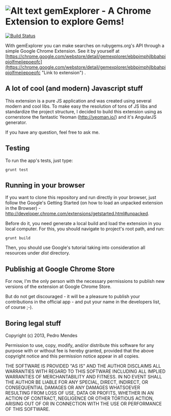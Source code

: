 ![Alt text](https://raw.github.com/pedrolopesme/gemexplorer/master/dist/ruby.png) gemExplorer - A Chrome Extension to explore Gems!
=================================================

[![Build Status](https://travis-ci.org/pedrolopesme/gemexplorer.png?branch=master)](https://travis-ci.org/pedrolopesme/gemexplorer)


With gemExplorer you can make searches on rubygems.org's API through a simple Google Chrome Extension. See it by yourself at [https://chrome.google.com/webstore/detail/gemexplorer/ebbpjmphjlbbahpipjolfmeiiepoeofc](https://chrome.google.com/webstore/detail/gemexplorer/ebbpjmphjlbbahpipjolfmeiiepoeofc "Link to extension")  .


A lot of cool (and modern) Javascript stuff
-------------------------------------------

This extension is a pure JS application and was created using several modern and cool libs. To make easy the resolution of tons of JS libs and standardize the project structure, I decided to build this extension using as cornerstone the fantastic Yeoman (http://yeoman.io/) and it's AngularJS generator.

If you have any question, feel free to ask me.


Testing
-------

To run the app's tests, just type:

```
grunt test
```

Running in your browser
-----------------------

If you want to clone this repository and run directly in your browser, just follow the Google's Getting Started (on how to load an unpacked extension in the Browser) - http://developer.chrome.com/extensions/getstarted.html#unpacked. 

Before do it, you need generate a local build and load the extension in you local computer. For this, you should navigate to project's root path, and run:


```
grunt build
```

Then, you should use Google's tutorial taking into consideration all resources under *dist* directory.


Publishig at Google Chrome Store
--------------------------------

For now, I'm the only person with the necessary permissions to publish new versions of the extension at Google Chrome Store. 

But do not get discouraged - it will be a pleasure to publish your contributions in the official app - and put your name in the developers list, of course ;-).


Boring legal stuff
------------------

Copyright (c) 2013, Pedro Mendes

Permission to use, copy, modify, and/or distribute this software for any
purpose with or without fee is hereby granted, provided that the above
copyright notice and this permission notice appear in all copies.

THE SOFTWARE IS PROVIDED "AS IS" AND THE AUTHOR DISCLAIMS ALL WARRANTIES
WITH REGARD TO THIS SOFTWARE INCLUDING ALL IMPLIED WARRANTIES OF
MERCHANTABILITY AND FITNESS. IN NO EVENT SHALL THE AUTHOR BE LIABLE FOR
ANY SPECIAL, DIRECT, INDIRECT, OR CONSEQUENTIAL DAMAGES OR ANY DAMAGES
WHATSOEVER RESULTING FROM LOSS OF USE, DATA OR PROFITS, WHETHER IN AN
ACTION OF CONTRACT, NEGLIGENCE OR OTHER TORTIOUS ACTION, ARISING OUT OF
OR IN CONNECTION WITH THE USE OR PERFORMANCE OF THIS SOFTWARE.